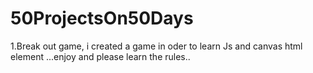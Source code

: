 # 50ProjectsOn50Days

1.Break out game, i created a game in oder to learn Js and canvas html element ...enjoy and please learn the rules..
